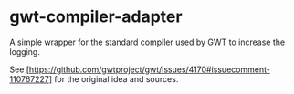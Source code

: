gwt-compiler-adapter
====================

A simple wrapper for the standard compiler used by GWT to increase the logging.

See [https://github.com/gwtproject/gwt/issues/4170#issuecomment-110767227] for the original idea and sources.
